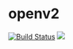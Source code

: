 # openv2

[![Build Status](https://travis-ci.org/ricardolonga/openv2.svg)](https://travis-ci.org/ricardolonga/openv2)
[![](http://gocover.io/_badge/github.com/ricardolonga/openv2)](http://gocover.io/github.com/ricardolonga/openv2)
